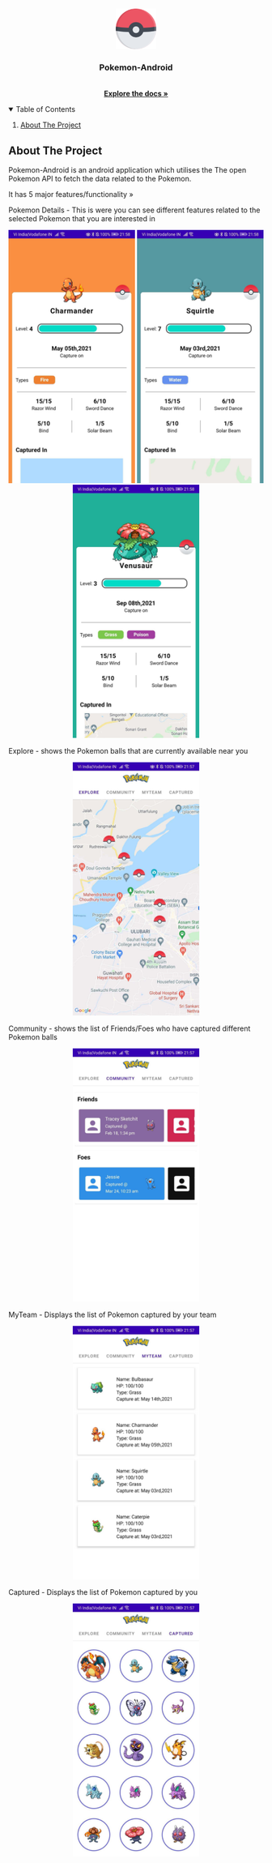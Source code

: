 <!-- PROJECT LOGO -->
<br />
<p align="center">
  <a href="https://github.com/gau4sar/Pokemon-android">
    <img src="https://github.com/gau4sar/Pokemon-android/blob/main/app/src/main/res/drawable-xxxhdpi/ic_pokeball_high_resolution.png" width="80" height="80">
  </a>

  <h3 align="center">Pokemon-Android</h3>

  <p align="center">
    <br />
    <a href="#documentation"><strong>Explore the docs »</strong></a>
    <br />
  </p>
</p>

<!-- TABLE OF CONTENTS -->
<details open="open">
  <summary>Table of Contents</summary>
  <ol>
    <li><a href="#about-the-project">About The Project</a></li>
    </li>
  </ol>
</details>

## About The Project

Pokemon-Android is an android application which utilises the The open Pokemon API to fetch the data related to the Pokemon.

It has 5 major features/functionality »


Pokemon Details - This is were you can see different features related to the selected Pokemon that you are interested in


<div align="center">
    <img src="https://github.com/gau4sar/Pokemon-android/blob/main/app/src/main/res/raw/details_charmander.jpg" width="250px"</img> 
    <img src="https://github.com/gau4sar/Pokemon-android/blob/main/app/src/main/res/raw/details_squirtle.jpg" width="250px"</img> 
    <img src="https://github.com/gau4sar/Pokemon-android/blob/main/app/src/main/res/raw/details_venusaur.jpg" width="250px"</img> 
</div>



Explore - shows the Pokemon balls that are currently available near you

<div align="center">
    <img src="https://github.com/gau4sar/Pokemon-android/blob/main/app/src/main/res/raw/explore.jpg" width="250px"</img> 
</div>



Community - shows the list of Friends/Foes who have captured different Pokemon balls

<div align="center">
    <img src="https://github.com/gau4sar/Pokemon-android/blob/main/app/src/main/res/raw/community.jpg" width="250px"</img> 
</div>

MyTeam - Displays the list of Pokemon captured by your team

<div align="center">
    <img src="https://github.com/gau4sar/Pokemon-android/blob/main/app/src/main/res/raw/myteam.jpg" width="250px"</img> 
</div>

Captured - Displays the list of Pokemon captured by you

<div align="center">
    <img src="https://github.com/gau4sar/Pokemon-android/blob/main/app/src/main/res/raw/captured.jpg" width="250px"</img> 
</div>



